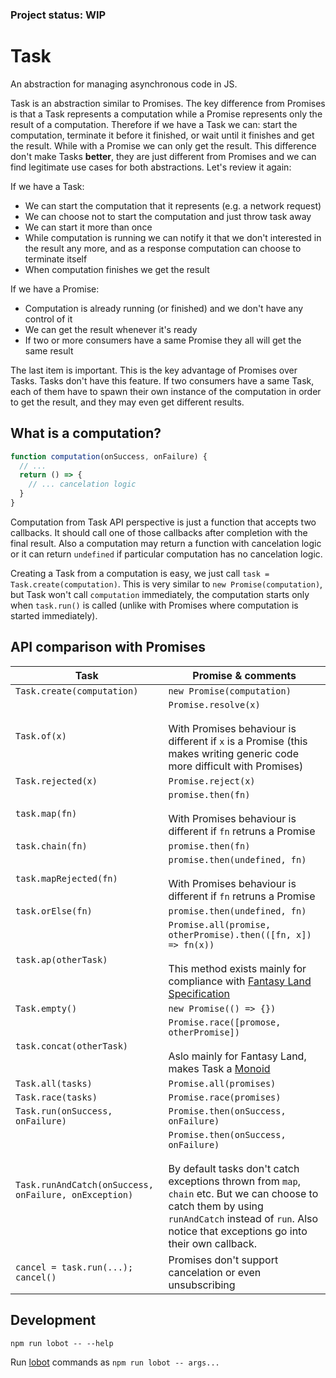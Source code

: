 ### Project status: WIP


# Task

An abstraction for managing asynchronous code in JS.

Task is an abstraction similar to Promises. The key difference from Promises is that a Task represents a computation while a Promise represents only the result of a computation. Therefore if we have a Task we can: start the computation, terminate it before it finished, or wait until it finishes and get the result. While with a Promise we can only get the result. This difference don't make Tasks **better**, they are just different from Promises and we can find legitimate use cases for both abstractions. Let's review it again:

If we have a Task:

- We can start the computation that it represents (e.g. a network request)
- We can choose not to start the computation and just throw task away
- We can start it more than once
- While computation is running we can notify it that we don't interested in the result any more, and as a response computation can choose to terminate itself
- When computation finishes we get the result

If we have a Promise:

- Computation is already running (or finished) and we don't have any control of it
- We can get the result whenever it's ready
- If two or more consumers have a same Promise they all will get the same result

The last item is important. This is the key advantage of Promises over Tasks. Tasks don't have this feature. If two consumers have a same Task, each of them have to spawn their own instance of the computation in order to get the result, and they may even get different results.


## What is a computation?

```js
function computation(onSuccess, onFailure) {
  // ...
  return () => {
    // ... cancelation logic
  }
}
```

Computation from Task API perspective is just a function that accepts two callbacks.
It should call one of those callbacks after completion with the final result.
Also a computation may return a function with cancelation logic or it can return `undefined`
if particular computation has no cancelation logic.

Creating a Task from a computation is easy, we just call `task = Task.create(computation)`.
This is very similar to `new Promise(computation)`, but Task won't call `computation`
immediately, the computation starts only when `task.run()` is called
(unlike with Promises where computation is started immediately).


## API comparison with Promises

| Task                                     | Promise & comments                       |
| ---------------------------------------- | ---------------------------------------- |
| `Task.create(computation)`               | `new Promise(computation)`               |
| `Task.of(x)`                             | `Promise.resolve(x)`<br/><br/>With Promises behaviour is different if `x` is a Promise (this makes writing generic code more difficult with Promises) |
| `Task.rejected(x)`                       | `Promise.reject(x)`                      |
| `task.map(fn)`                           | `promise.then(fn)`<br/><br/>With Promises behaviour is different if `fn` retruns a Promise |
| `task.chain(fn)`                         | `promise.then(fn)`                       |
| `task.mapRejected(fn)`                   | `promise.then(undefined, fn)`<br/><br/>With Promises behaviour is different if `fn` retruns a Promise |
| `task.orElse(fn)`                        | `promise.then(undefined, fn)`            |
| `task.ap(otherTask)`                     | `Promise.all(promise, otherPromise).then(([fn, x]) => fn(x))`<br/><br/>This method exists mainly for compliance with [Fantasy Land Specification](https://github.com/fantasyland/fantasy-land) |
| `Task.empty()`                           | `new Promise(() => {})`                  |
| `task.concat(otherTask)`                 | `Promise.race([promose, otherPromise])`<br/><br/>Aslo mainly for Fantasy Land, makes Task a [Monoid](https://github.com/fantasyland/fantasy-land#monoid) |
| `Task.all(tasks)`                        | `Promise.all(promises)`                  |
| `Task.race(tasks)`                       | `Promise.race(promises)`                 |
| `Task.run(onSuccess, onFailure)`         | `Promise.then(onSuccess, onFailure)`     |
| `Task.runAndCatch(onSuccess, onFailure, onException)` | `Promise.then(onSuccess, onFailure)`<br/><br/>By default tasks don't catch exceptions thrown from `map`, `chain` etc. But we can choose to catch them by using `runAndCatch` instead of `run`. Also notice that exceptions go into their own callback. |
| `cancel = task.run(...); cancel()`       | Promises don't support cancelation or even unsubscribing |



## Development

```
npm run lobot -- --help
```

Run [lobot](https://github.com/rpominov/lobot) commands as `npm run lobot -- args...`
